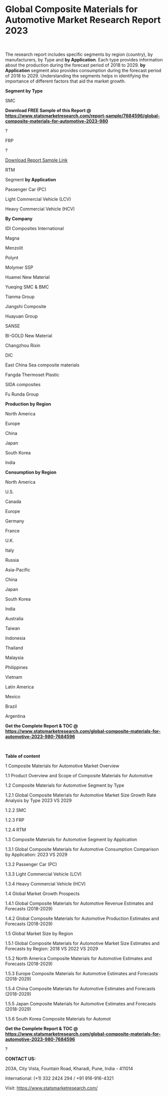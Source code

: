 <h1>Global Composite Materials for Automotive Market Research Report 2023</h1><br/><p>The research report includes specific segments by region (country), by manufacturers, by Type and <strong>by Application</strong>. Each type provides information about the production during the forecast period of 2018 to 2029. <strong>by Application</strong> segment also provides consumption during the forecast period of 2018 to 2029. Understanding the segments helps in identifying the importance of different factors that aid the market growth.</p>
 
 
 
 <p><strong>Segment by Type</strong></p>
 
 
 
 <p>SMC</p>
 
 
 
 <div><b>Download FREE Sample of this Report @ <a href="https://www.statsmarketresearch.com/download-free-sample/7684596/global-composite-materials-for-automotive-2023-980">https://www.statsmarketresearch.com/report-sample/7684596/global-composite-materials-for-automotive-2023-980</a></b></div>
 
 
 
 <p>? </p>
 
 
 
 <p>FRP</p>
 
 
 
 <p>? </p>
 
 
 
 <p><a href="https://www.statsmarketresearch.com/download-free-sample/7684596/global-composite-materials-for-automotive-2023-980">Download Report Sample Link</a></p>
 
 
 
 <p>RTM</p>
 
 
 
 <p>Segment <strong>by Application</strong></p>
 
 
 
 <p>Passenger Car (PC)</p>
 
 
 
 <p>Light Commercial Vehicle (LCV)</p>
 
 
 
 <p>Heavy Commercial Vehicle (HCV)</p>
 
 
 
 <p><strong>By Company</strong></p>
 
 
 
 <p>IDI Composites International</p>
 
 
 
 <p>Magna</p>
 
 
 
 <p>Menzolit</p>
 
 
 
 <p>Polynt</p>
 
 
 
 <p>Molymer SSP</p>
 
 
 
 <p>Huamei New Material</p>
 
 
 
 <p>Yueqing SMC & BMC</p>
 
 
 
 <p>Tianma Group</p>
 
 
 
 <p>Jiangshi Composite</p>
 
 
 
 <p>Huayuan Group</p>
 
 
 
 <p>SANSE</p>
 
 
 
 <p>BI-GOLD New Material</p>
 
 
 
 <p>Changzhou Rixin</p>
 
 
 
 <p>DIC</p>
 
 
 
 <p>East China Sea composite materials</p>
 
 
 
 <p>Fangda Thermoset Plastic</p>
 
 
 
 <p>SIDA composites</p>
 
 
 
 <p>Fu Runda Group</p>
 
 
 
 <p><strong>Production by Region</strong></p>
 
 
 
 <p>North America</p>
 
 
 
 <p>Europe</p>
 
 
 
 <p>China</p>
 
 
 
 <p>Japan</p>
 
 
 
 <p>South Korea</p>
 
 
 
 <p>India</p>
 
 
 
 <p><strong>Consumption by Region</strong></p>
 
 
 
 <p>North America</p>
 
 
 
 <p>U.S.</p>
 
 
 
 <p>Canada</p>
 
 
 
 <p>Europe</p>
 
 
 
 <p>Germany</p>
 
 
 
 <p>France</p>
 
 
 
 <p>U.K.</p>
 
 
 
 <p>Italy</p>
 
 
 
 <p>Russia</p>
 
 
 
 <p>Asia-Pacific</p>
 
 
 
 <p>China</p>
 
 
 
 <p>Japan</p>
 
 
 
 <p>South Korea</p>
 
 
 
 <p>India</p>
 
 
 
 <p>Australia</p>
 
 
 
 <p>Taiwan</p>
 
 
 
 <p>Indonesia</p>
 
 
 
 <p>Thailand</p>
 
 
 
 <p>Malaysia</p>
 
 
 
 <p>Philippines</p>
 
 
 
 <p>Vietnam</p>
 
 
 
 <p>Latin America</p>
 
 
 
 <p>Mexico</p>
 
 
 
 <p>Brazil</p>
 
 
 
 <p>Argentina</p>
 
 
 
 <div><b>Get the Complete Report & TOC @ <a href="https://www.statsmarketresearch.com/global-composite-materials-for-automotive-2023-980-7684596">https://www.statsmarketresearch.com/global-composite-materials-for-automotive-2023-980-7684596</a></b></div>
 
 
 
 <p><br />
 
 <b>Table of content</b></p>
 
 
 
 <p>1 Composite Materials for Automotive Market Overview<br />
 
 1.1 Product Overview and Scope of Composite Materials for Automotive<br />
 
 1.2 Composite Materials for Automotive Segment by Type<br />
 
 1.2.1 Global Composite Materials for Automotive Market Size Growth Rate Analysis by Type 2023 VS 2029<br />
 
 1.2.2 SMC<br />
 
 1.2.3 FRP<br />
 
 1.2.4 RTM<br />
 
 1.3 Composite Materials for Automotive Segment by Application<br />
 
 1.3.1 Global Composite Materials for Automotive Consumption Comparison by Application: 2023 VS 2029<br />
 
 1.3.2 Passenger Car (PC)<br />
 
 1.3.3 Light Commercial Vehicle (LCV)<br />
 
 1.3.4 Heavy Commercial Vehicle (HCV)<br />
 
 1.4 Global Market Growth Prospects<br />
 
 1.4.1 Global Composite Materials for Automotive Revenue Estimates and Forecasts (2018-2029)<br />
 
 1.4.2 Global Composite Materials for Automotive Production Estimates and Forecasts (2018-2029)<br />
 
 1.5 Global Market Size by Region<br />
 
 1.5.1 Global Composite Materials for Automotive Market Size Estimates and Forecasts by Region: 2018 VS 2022 VS 2029<br />
 
 1.5.2 North America Composite Materials for Automotive Estimates and Forecasts (2018-2029)<br />
 
 1.5.3 Europe Composite Materials for Automotive Estimates and Forecasts (2018-2029)<br />
 
 1.5.4 China Composite Materials for Automotive Estimates and Forecasts (2018-2029)<br />
 
 1.5.5 Japan Composite Materials for Automotive Estimates and Forecasts (2018-2029)<br />
 
 1.5.6 South Korea Composite Materials for Automot</p>
 
 
 
 <div><b>Get the Complete Report & TOC @ <a href="https://www.statsmarketresearch.com/global-composite-materials-for-automotive-2023-980-7684596">https://www.statsmarketresearch.com/global-composite-materials-for-automotive-2023-980-7684596</a></b></div>
 
 
 
 <p>? </p>
 
 
 
 <p><b>CONTACT US:</b><br />
 
 203A, City Vista, Fountain Road, Kharadi, Pune, India - 411014<br />
 
 International: (+1) 332 2424 294 / +91 916-916-4321<br />
 
 Visit: <a href="https://www.statsmarketresearch.com/">https://www.statsmarketresearch.com/</a></p>